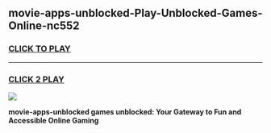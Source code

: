 
## movie-apps-unblocked-Play-Unblocked-Games-Online-nc552
<h3>
<a href="https://premium76.site?title=movie-apps-unblocked&ref=25A">CLICK TO PLAY</a></h3>
<hr>

<h3>
<a href="https://premium76.site?title=movie-apps-unblocked&ref=25A">CLICK 2 PLAY</a>
  
</h3>

<a href="https://premium76.site?title=movie-apps-unblocked&ref=25A"><img src="https://clearcache.store/games.png"></a>


**movie-apps-unblocked games unblocked: Your Gateway to Fun and Accessible Online Gaming**
